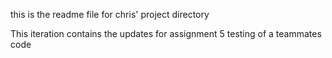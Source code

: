 this is the readme file for chris' project directory

This iteration contains the updates for assignment 5 testing of a teammates code
